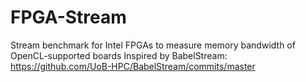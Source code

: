 # FPGA-Stream

Stream benchmark for Intel FPGAs to measure memory bandwidth of OpenCL-supported boards
Inspired by BabelStream: https://github.com/UoB-HPC/BabelStream/commits/master
